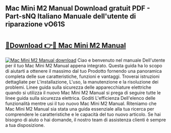 ## Mac Mini M2 Manual Download gratuit PDF - Part-sNQ Italiano Manuale dell'utente di riparazione vO61S

# <h2><a href="http://dfczlyy.blite.top/?on=Mac+Mini+M2+Manual">🔗Download 👉🔴 Mac Mini M2 Manual</a></h2>

[![Mac Mini M2 Manual download](https://i.imgur.com/lujVjoI.png)](http://dfczlyy.blite.top/?on=Mac+Mini+M2+Manual)
Ciao e benvenuto nel manuale Dell'utente per il tuo Mac Mini M2 Manual appena integrato. Questa guida ha lo scopo di aiutarti a ottenere il massimo dal tuo Prodotto fornendo una panoramica completa delle sue caratteristiche, funzioni e vantaggi. Troverai istruzioni dettagliate per L'installazione, L'uso, la manutenzione e la risoluzione dei problemi. Linee guida sulla sicurezza delle apparecchiature elettriche quando si utilizza il nuovo Mac Mini M2 Manual si prega di seguire tutte le linee guida sulla sicurezza elettrica. Goditi L'efficienza Dell'elenco delle funzionalità mentre usi il tuo nuovo Mac Mini M2 Manual. Riteniamo che Mac Mini M2 Manual sia stata una guida essenziale alla tua ricerca per comprendere le caratteristiche e le capacità del tuo nuovo articolo. Se hai bisogno di aiuto o hai domande, il nostro team di assistenza clienti è sempre a tua disposizione.

